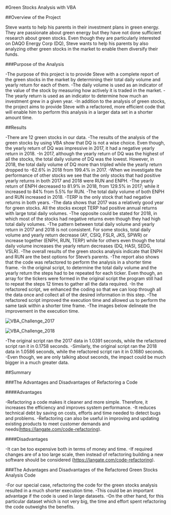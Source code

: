 #Green Stocks Analysis with VBA

##Overview of the Project

Steve wants to help his parents in their investment plans in green energy. They are passionate about green energy but they have not done sufficient research about green stocks. Even though they are particularly interested on DAQO Energy Corp (DQ), Steve wants to help his parents by also analyzing other green stocks in the market to enable them diversify their funds.

###Purpose of the Analysis

-The purpose of this project is to provide Steve with a complete report of the green stocks in the market by determining their total daily volume and yearly return for each of them. 
-The daily volume is used as an indicator of the value of the stock by measuring how actively it is traded in the market. 
-The yearly return is used as an indicator to determine how much an investment grew in a given year. 
-In addition to the analysis of green stocks, the project aims to provide Steve with a refactored, more efficient code that will enable him to perform this analysis in a larger data set in a shorter amount time.

##Results

-There are 12 green stocks in our data.
-The results of the analysis of the green stocks by using VBA show that DQ is not a wise choice. Even though, the yearly return of DQ was impressive in 2017, it had a negative yearly return in 2018.
-In 2017, although the yearly return of DQ was the highest of all the stocks, the total daily volume of DQ was the lowest. However, in 2018, the total daily volume of DQ more than tripled while the yearly return dropped to -62.6% in 2018 from 199.4% in 2017.
-When we investigate the performance of other stocks we see that the only stocks that had positive yearly returns in both 2017 and 2018 were RUN and ENPH. 
-The yearly return of ENPH decreased to 81.9% in 2018, from 129.5% in 2017; while it increased to 84% from 5.5% for RUN.
-The total daily volume of both ENPH and RUN increased in 2018.
-TERP is the only stock that had negative returns in both years.
-The data shows that 2017 was a relatively good year for green stocks. All the stocks except TERP had positive annual returns with large total daily volumes.
-The opposite could be stated for 2018, in which most of the stocks had negative returns even though they had high total daily volumes.
-The pattern between total daily volume and yearly return in 2017 and 2018 is not consistent. For some stocks, total daily volume and yearly return decrease (AY, CSIQ, FSLR, JKS, SPWR) or increase together (ENPH, RUN, TERP) while for others even though the total daily volume increases the yearly return decreases (DQ, HASI, SEDG, VSLR).
-The overall results of the green stocks analysis indicate that ENPH and RUN are the best options for Steve’s parents.
-The report also shows that the code was refactored to perform the analysis in a shorter time frame. 
-In the original script, to determine the total daily volume and the yearly return the steps had to be repeated for each ticker. Even though, an array for the tickers were formed in the original script the program still had to repeat the steps 12 times to gather all the data required.
-In the refactored script, we enhanced the coding so that we can loop through all the data once and collect all of the desired information in this step.
-The refactored script improved the execution time and allowed us to perform the same task within a shorter time frame. 
-The images below delineate the improvement in the execution time.

![VBA_Challenge_2017](https://user-images.githubusercontent.com/81400525/117375342-66eaf880-ae94-11eb-84c7-ac628571453b.png)


![VBA_Challenge_2018](https://user-images.githubusercontent.com/81400525/117375346-694d5280-ae94-11eb-9012-c7e0f4426bd9.png)

-The original script ran the 2017 data in 1.0391 seconds, while the refactored script ran it in 0.1758 seconds.
-Similarly, the original script ran the 2018 data in 1.0586 seconds, while the refactored script ran it in 0.1680 seconds.
-Even though, we are only talking about seconds, the impact could be much bigger in a much greater data.

##Summary

###The Advantages and Disadvantages of Refactoring a Code

####Advantages

-Refactoring a code makes it cleaner and more simple. Therefore, it increases the efficiency and improves system performance.
-It reduces technical debt by saving on costs, efforts and time needed to detect bugs and problems.
-Refactoring can also be useful in improving and updating existing products to meet customer demands and needs(https://langate.com/code-refactoring).

####Disadvantages

-It can be too expensive both in terms of money and time.
-If required changes are of a too large scale, then instead of refactoring building a new software should be considered (https://langate.com/code-refactoring).

###The Advantages and Disadvantages of the Refactored Green Stocks Analysis Code

-For our special case, refactoring the code for the green stocks analysis resulted in a much shorter execution time.
-This could be an important advantage if the code is used in large datasets. 
-On the other hand, for this particular dataset which is not very big, the time and effort spent refactoring the code outweighs the benefits.

